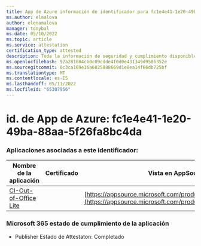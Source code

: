 ```yaml
---
title: App de Azure información de identificador para fc1e4e41-1e20-49ba-88aa-5f26fa8bc4da
ms.author: elmalova
author: elenamalova
manager: tonybal
ms.date: 05/10/2022
ms.topic: article
ms.service: attestation
certification_type: attested
description: Toda la información de seguridad y cumplimiento disponible para fc1e4e41-1e20-49ba-88aa-5f26fa8bc4da.
ms.openlocfilehash: 92a281084cb0c09cdde4f0d0e431349d958b352e
ms.sourcegitcommit: 0c3ca169e16a6825888669d1e8ea14f66db725bf
ms.translationtype: MT
ms.contentlocale: es-ES
ms.lasthandoff: 05/11/2022
ms.locfileid: "65307956"
---
```

# <a name="azure-app-id-fc1e4e41-1e20-49ba-88aa-5f26fa8bc4da"></a>id. de App de Azure: fc1e4e41-1e20-49ba-88aa-5f26fa8bc4da


### <a name="apps-associated-with-this-id"></a>Aplicaciones asociadas a este identificador:
| **Nombre de la aplicación** | **Certificado** | **Vista en AppSource** |
|--------------|---------------|-----------------------|
| [CI-Out-of-Office Lite](../forward/WA200002748.md) |  | [https://appsource.microsoft.com/product/office/WA200002748](https://appsource.microsoft.com/product/office/WA200002748) |

### <a name="microsoft-365-app-compliance-status"></a>Microsoft 365 estado de cumplimiento de la aplicación
- Publisher Estado de Attestaton: Completado

